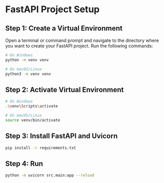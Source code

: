 # FastAPI Project Setup


## Step 1: Create a Virtual Environment

Open a terminal or command prompt and navigate to the directory where you want to create your FastAPI project. Run the following commands:

```bash
# On Windows
python -m venv venv

# On macOS/Linux
python3 -m venv venv
```

## Step 2: Activate Virtual Environment

```bash
# On Windows
.\venv\Scripts\activate

# On macOS/Linux
source venv/bin/activate
```

## Step 3: Install FastAPI and Uvicorn

```bash
pip install -r requirements.txt
```

## Step 4: Run
```bash
python -m uvicorn src.main:app --reload
```
